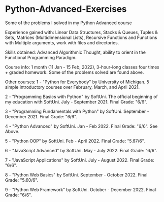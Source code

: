 # Python-Advanced-Exercises
Some of the problems I solved in my Python Advanced course

Experience gained with: Linear Data Structures, Stacks & Queues, Tuples & Sets, Matrices (Multidimensional Lists), Recursive Functions and Functions with Multiple arguments, work with files and directories.

Skills obtained: Advanced Algorithmic Thought, ability to orient in the Functional Programming Paradigm.

Course info: 1 month (11 Jan - 15 Feb, 2022), 3-hour-long classes four times + graded homework. Some of the problems solved are found above.

Other courses: 1 - "Python for Everybody" by University of Michigan. 5 simple introductory courses over February, March, and April 2021.

2 - "Programming Basics with Python" by SoftUni. The official beginning of my education with SoftUni. July - September 2021. Final Grade: "6/6".

3 - "Programming Fundamentals with Python" by SoftUni. September - December 2021. Final Grade: "6/6".

4 - "Python Advanced" by SoftUni. Jan - Feb 2022. Final Grade: "6/6". See Above.

5 - "Python OOP" by SoftUni. Feb - April 2022. Final Grade: "5.67/6".

6 - "JavaScript Advanced" by SoftUni. May - July 2022. Final Grade: "6/6". 

7 - "JavaScript Applications" by SoftUni. July - August 2022. Final Grade: "6/6". 

8 - "Python Web Basics" by SoftUni. September - October 2022. Final Grade: "5.60/6".

9 - "Python Web Framework" by SoftUni. October - December 2022. Final Grade: "6/6".

